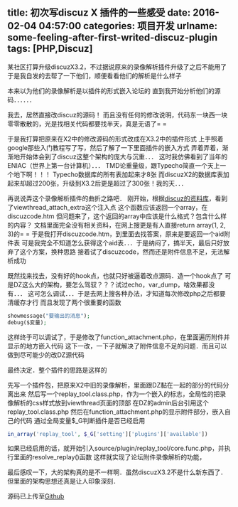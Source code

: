 title: 初次写discuz X 插件的一些感受
date: 2016-02-04 04:57:00
categories: 项目开发
urlname: some-feeling-after-first-writed-discuz-plugin
tags: [PHP,Discuz]
---
某社区打算升级discuzX3.2，不过据说原来的录像解析插件升级了之后不能用了
于是我自发的去帮了一下他们，顺便看看他们的解析是什么样子

本来以为他们的录像解析是以插件的形式嵌入论坛的
直到我开始分析他们的源码．．．．．．
<!--more-->

我去，居然直接改discuz的源码！
而且没有任何的修改说明，代码东一块西一块零零散散的，光是找相关代码都要找半天，真是无语了= =

于是我打算把原来在X2中的修改源码的形式改成在X3.2中的插件形式
上手照着google那些入门教程写了写，然后了解了一下里面插件的嵌入方式
弄着弄着，渐渐地开始体会到了discuz这整个架构的庞大与沉重．．．
这时我仿佛看到了当年的ENIAC（世界上第一台计算机）．．．
TMD论重量级，跟Typecho简直一个天上一个地下啊！！！
Typecho数据库的所有表加起来才8张
而discuzX2的数据库表加起来却超过200张，升级到X3.2后更是超过了300张！我的天．．．

再说说弄这个录像解析插件的曲折之路吧．
刚开始，根据[discuz的资料库](http://faq.comsenz.com/library/plug/plugin/plugin_hook.htm)，看到了viewthread_attach_extra这个注入点
这个函数应该返回一个array，在discuzcode.htm
但问题来了，这个返回的array中应该是什么格式？包含什么样的内容？
文档里面完全没有相关资料，在网上搜更是有人直接return array(1, 2, 3)的= =
于是我打开discuzcode.htm，到里面去找答案，原来是要返回一个aid附件表
可是我完全不知道怎么获得这个aid表．．．于是纳闷了，搞半天，最后只好放弃了这个方案，换种思路
接着试了discuzcode，然而还是附件信息不足，无法解析成功

既然找来找去，没有好的hook点，也就只好被逼着改点源码．造一个hook点了
可是DZ这么大的架构，要怎么驾驭？？？试过echo，var_dump，啥效果都没有．．．
这可怎么调试．．．于是去网上搜各种办法，才知道每次修改php之后都要清缓存才行
而且发现了两个很重要的函数
```php
showmessage("要输出的消息");
debug($变量);
```
这样终于可以调试了，于是修改了function_attachment.php，在里面遍历附件并显示的地方嵌入代码
这下一改，一下子就解决了附件信息不足的问题．而且可以做到尽可能少的改DZ源代码

最终决定．整个插件的思路是这样的

先写一个插件包，把原来X2中旧的录像解析，里面跟DZ黏在一起的部分的代码分离出来
然后写一个replay_tool.class.php，作为一个嵌入的标志，全局性的把录像解析的css样式放到viewthread页面的顶部
在DZ的admin后台引用这个replay_tool.class.php
然后在function_attachment.php的显示附件部分，嵌入自己的代码
通过全局变量$_G判断插件是否已经启用
```php
in_array('replay_tool', $_G['setting']['plugins']['available'])
```
如果已经启用的话，就开始引入source/plugin/replay_tool/core.func.php，并执行里面的resolve_replay()函数
这样就实现了论坛附件录像解析的功能，

最后感叹一下，大的架构真的是不一样啊．虽然discuzX3.2不是什么新东西了．但里面的架构思想还真是让人印象深刻．

源码已上传至[Github](https://github.com/istobran/gt-replay-tool)